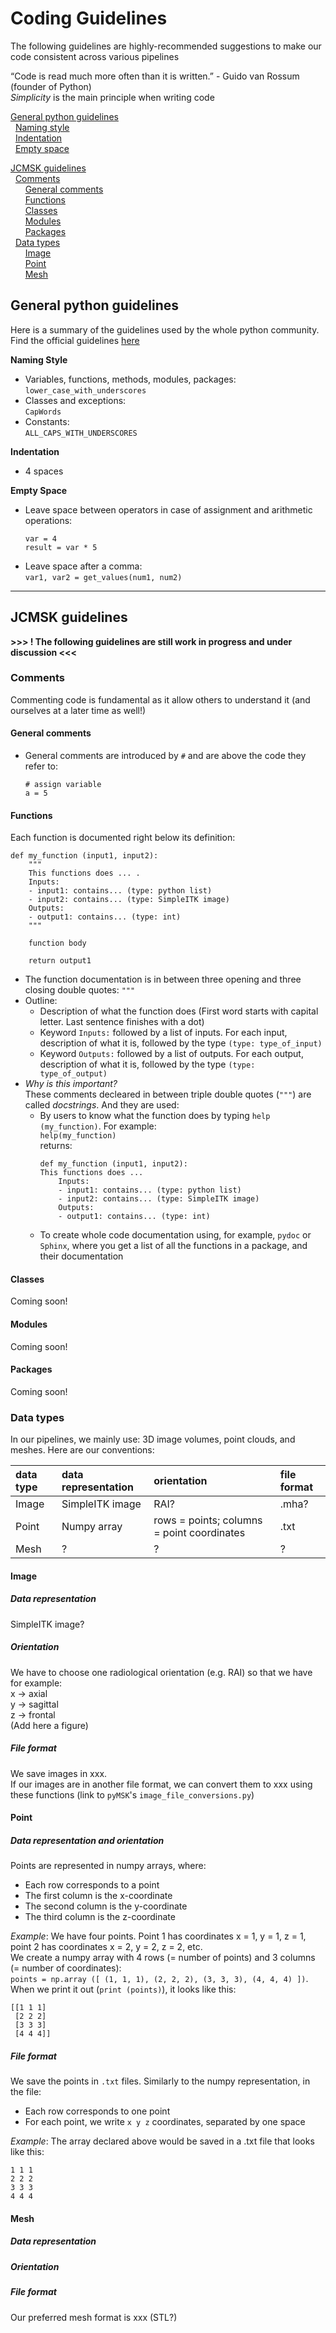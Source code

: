 # Coding Guidelines
The following guidelines are highly-recommended suggestions to make our code consistent across various pipelines

“Code is read much more often than it is written.” - Guido van Rossum (founder of Python)  
*Simplicity* is the main principle when writing code


[General python guidelines](#General-python-guidelines)  
&nbsp; [Naming style](#Naming-style)  
&nbsp; [Indentation](#Indentation)  
&nbsp; [Empty space](#Empty-space)  

[JCMSK guidelines](#JCMSK-guidelines)  
&nbsp; [Comments](#Comments)  
&nbsp; &nbsp; &nbsp; [General comments](#General-comments)  
&nbsp; &nbsp; &nbsp; [Functions](#Functions)  
&nbsp; &nbsp; &nbsp; [Classes](#Classes)  
&nbsp; &nbsp; &nbsp; [Modules](#Modules)  
&nbsp; &nbsp; &nbsp; [Packages](#Packages)  
&nbsp; [Data types](#data-types)  
&nbsp; &nbsp; &nbsp; [Image](#Image)   
&nbsp; &nbsp; &nbsp; [Point](#Point)   
&nbsp; &nbsp; &nbsp; [Mesh](#Mesh)   


## General python guidelines
Here is a summary of the guidelines used by the whole python community. Find the official guidelines [here](https://www.python.org/dev/peps/pep-0008/) 

**Naming Style**
- Variables, functions, methods, modules, packages:   
  `lower_case_with_underscores`
- Classes and exceptions:  
  `CapWords`
- Constants:  
  `ALL_CAPS_WITH_UNDERSCORES`

**Indentation**
- 4 spaces

**Empty Space**
- Leave space between operators in case of assignment and arithmetic operations:  
  ```
  var = 4
  result = var * 5
  ```
- Leave space after a comma:  
  `var1, var2 = get_values(num1, num2)`

--- 

## JCMSK guidelines 

**>>> ! The following guidelines are still work in progress and under discussion <<<**

### Comments  
Commenting code is fundamental as it allow others to understand it (and ourselves at a later time as well!)

#### General comments
- General comments are introduced by `#` and are above the code they refer to:
  ```
  # assign variable
  a = 5
  ```
  
#### Functions  
Each function is documented right below its definition:    
```
def my_function (input1, input2):
    """
    This functions does ... .
    Inputs:
    - input1: contains... (type: python list)
    - input2: contains... (type: SimpleITK image)
    Outputs:
    - output1: contains... (type: int)
    """
    
    function body
    
    return output1 
```
- The function documentation is in between three opening and three closing double quotes: `"""`
- Outline:  
  - Description of what the function does (First word starts with capital letter. Last sentence finishes with a dot)
  - Keyword `Inputs:` followed by a list of inputs. For each input, description of what it is, followed by the type `(type: type_of_input)`
  - Keyword `Outputs:` followed by a list of outputs. For each output, description of what it is, followed by the type `(type: type_of_output)`
- *Why is this important?*   
  These comments decleared in between triple double quotes (`"""`) are called *docstrings*. And they are used:  
  - By users to know what the function does by typing `help (my_function)`. For example:  
    `help(my_function)`  
    returns:
    ```
    def my_function (input1, input2):
    This functions does ...
        Inputs:
        - input1: contains... (type: python list)
        - input2: contains... (type: SimpleITK image)
        Outputs:
        - output1: contains... (type: int)
    ```
   - To create whole code documentation using, for example, `pydoc` or `Sphinx`, where you get a list of all the functions in a package, and their documentation
    
#### Classes
Coming soon!

#### Modules
Coming soon!  

#### Packages 
Coming soon!


### Data types  
In our pipelines, we mainly use: 3D image volumes, point clouds, and meshes. Here are our conventions:

| data type | data representation | orientation                                | file format |
| :---------| :------------------ | :----------------------------------------- | :-----------|
| Image     | SimpleITK image     | RAI?                                       | .mha?       |
| Point     | Numpy array         | rows = points; columns = point coordinates | .txt        |
| Mesh      | ?                   | ?                                          | ?           | 


#### Image   

##### Data representation 
SimpleITK image?

##### Orientation
We have to choose one radiological orientation (e.g. RAI) so that we have for example:  
x -> axial  
y -> sagittal  
z -> frontal  
(Add here a figure)  

##### File format    
We save images in xxx.  
If our images are in another file format, we can convert them to xxx using these functions (link to `pyMSK`'s `image_file_conversions.py`)


#### Point  
##### Data representation and orientation
Points are represented in numpy arrays, where:  
- Each row corresponds to a point
- The first column is the x-coordinate  
- The second column is the y-coordinate  
- The third column is the z-coordinate 

*Example*: We have four points. Point 1 has coordinates x = 1, y = 1, z = 1, point 2 has coordinates x = 2, y = 2, z = 2, etc.   
We create a numpy array with 4 rows (= number of points) and 3 columns (= number of coordinates):        
`points = np.array ([ (1, 1, 1), (2, 2, 2), (3, 3, 3), (4, 4, 4) ])`.  
When we print it out (`print (points)`), it looks like this: 
```
[[1 1 1]
 [2 2 2]
 [3 3 3]
 [4 4 4]]
 ```
 
##### File format   
We save the points in `.txt` files.
Similarly to the numpy representation, in the file: 
- Each row corresponds to one point 
- For each point, we write `x y z` coordinates, separated by one space

*Example*: The array declared above would be saved in a .txt file that looks like this:
```
1 1 1
2 2 2
3 3 3
4 4 4
```

#### Mesh  
##### Data representation 
##### Orientation
##### File format    
Our preferred mesh format is xxx (STL?)



